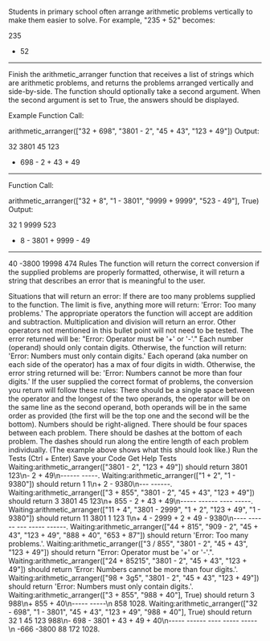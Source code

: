 Students in primary school often arrange arithmetic problems vertically to make them easier to solve. For example, "235 + 52" becomes:

  235
+  52
-----
Finish the arithmetic_arranger function that receives a list of strings which are arithmetic problems, and returns the problems arranged vertically and side-by-side. The function should optionally take a second argument. When the second argument is set to True, the answers should be displayed.

Example
Function Call:

arithmetic_arranger(["32 + 698", "3801 - 2", "45 + 43", "123 + 49"])
Output:

   32      3801      45      123
+ 698    -    2    + 43    +  49
-----    ------    ----    -----
Function Call:

arithmetic_arranger(["32 + 8", "1 - 3801", "9999 + 9999", "523 - 49"], True)
Output:

  32         1      9999      523
+  8    - 3801    + 9999    -  49
----    ------    ------    -----
  40     -3800     19998      474
Rules
The function will return the correct conversion if the supplied problems are properly formatted, otherwise, it will return a string that describes an error that is meaningful to the user.

Situations that will return an error:
If there are too many problems supplied to the function. The limit is five, anything more will return: 'Error: Too many problems.'
The appropriate operators the function will accept are addition and subtraction. Multiplication and division will return an error. Other operators not mentioned in this bullet point will not need to be tested. The error returned will be: "Error: Operator must be '+' or '-'."
Each number (operand) should only contain digits. Otherwise, the function will return: 'Error: Numbers must only contain digits.'
Each operand (aka number on each side of the operator) has a max of four digits in width. Otherwise, the error string returned will be: 'Error: Numbers cannot be more than four digits.'
If the user supplied the correct format of problems, the conversion you return will follow these rules:
There should be a single space between the operator and the longest of the two operands, the operator will be on the same line as the second operand, both operands will be in the same order as provided (the first will be the top one and the second will be the bottom).
Numbers should be right-aligned.
There should be four spaces between each problem.
There should be dashes at the bottom of each problem. The dashes should run along the entire length of each problem individually. (The example above shows what this should look like.)
Run the Tests (Ctrl + Enter)
Save your Code
Get Help
Tests
Waiting:arithmetic_arranger(["3801 - 2", "123 + 49"]) should return   3801      123\n-    2    +  49\n------    -----.
Waiting:arithmetic_arranger(["1 + 2", "1 - 9380"]) should return   1         1\n+ 2    - 9380\n---    ------.
Waiting:arithmetic_arranger(["3 + 855", "3801 - 2", "45 + 43", "123 + 49"]) should return     3      3801      45      123\n+ 855    -    2    + 43    +  49\n-----    ------    ----    -----.
Waiting:arithmetic_arranger(["11 + 4", "3801 - 2999", "1 + 2", "123 + 49", "1 - 9380"]) should return   11      3801      1      123         1\n+  4    - 2999    + 2    +  49    - 9380\n----    ------    ---    -----    ------.
Waiting:arithmetic_arranger(["44 + 815", "909 - 2", "45 + 43", "123 + 49", "888 + 40", "653 + 87"]) should return 'Error: Too many problems.'.
Waiting:arithmetic_arranger(["3 / 855", "3801 - 2", "45 + 43", "123 + 49"]) should return "Error: Operator must be '+' or '-'.".
Waiting:arithmetic_arranger(["24 + 85215", "3801 - 2", "45 + 43", "123 + 49"]) should return 'Error: Numbers cannot be more than four digits.'.
Waiting:arithmetic_arranger(["98 + 3g5", "3801 - 2", "45 + 43", "123 + 49"]) should return 'Error: Numbers must only contain digits.'.
Waiting:arithmetic_arranger(["3 + 855", "988 + 40"], True) should return     3      988\n+ 855    +  40\n-----    -----\n  858     1028.
Waiting:arithmetic_arranger(["32 - 698", "1 - 3801", "45 + 43", "123 + 49", "988 + 40"], True) should return    32         1      45      123      988\n- 698    - 3801    + 43    +  49    +  40\n-----    ------    ----    -----    -----\n -666     -3800      88      172     1028.